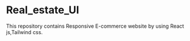 # Real_estate_UI
This repository contains Responsive E-commerce website by using React js,Tailwind css.
